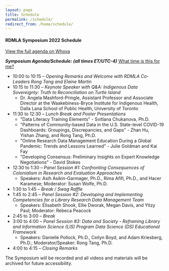 ```yaml
---
layout: page
title: Schedule
permalink: /schedule/
redirect_from: /home/schedule/
---
```


#### RDMLA Symposium 2022 Schedule

<a href="https://whova.com/portal/webapp/rdmla_202108/Agenda" target="_blank">View the full agenda on Whova</a>

**_Symposium Agenda/Schedule: (all times ET/UTC-4)_** <a href="https://www.timeanddate.com/worldclock/fixedtime.html?iso=20220422T100000&p1=43" target="_blank">What time is this for me?</a>
  - 10:00 to 10:15 – _Opening Remarks and Welcome with RDMLA Co-Leaders Rong Tang and Elaine Martin_
  - 10:15 to 11:30 – _Keynote Speaker with Q&A: Indigenous Data Sovereignty: Truth to Reconciliation on Turtle Island_
    - Dr. Angela Mashford-Pringle, Assistant Professor and Associate Director at the Waakebiness-Bryce Institute for Indigenous Health, Dalla Lana School of Public Health, University of Toronto
  - 11:30 to 12:30 – _Lunch Break and Poster Presentations_
    - "Data Literacy Training Elements" - Svitlana Chukanova, Ph.D.
    - "Patterns of Community-based Data in the U.S. State-level COVID-19 Dashboards: Groupings, Discrepancies, and Gaps" - Zhan Hu, Yishan Zhang, and Rong Tang, Ph.D.
    - "Online Research Data Management Education During a Global Pandemic: Trends and Lessons Learned" - Julie Goldman and Kai Fay 
    - "Developing Consensus: Preliminary Insights on Expert Knowledge Negotiations" - David Stokes
  - 12:30 to 1:30 – _Panel Session #1: Confronting Consequences of Colonialism in Research and Evaluation Approaches_
    - Speakers: Asih Asikin-Garmager, Ph.D., Rima Afifi, Ph.D., and Hacer Karamese; Moderator: Susan Wolfe, Ph.D. 
  - 1:30 to 1:45 – _Break / Swag Raffle_
  - 1:45 to 2:45 – _Panel Session #2: Developing and Implementing Competencies for a Library Research Data Management Team_
    - Speakers: Elisabeth Shook, Ellie Dworak, Megan Davis, and Yitzy Paul; Moderator: Rebeca Peacock
  - 2:45 to 3:00 – _Break_
  - 3:00 to 4:00 – _Panel Session #3: Data and Society - Reframing Library and Information Science (LIS) Program Data Science (DS) Educational Framework_
    - Speakers: Danielle Pollock, Ph.D., Ceilyn Boyd, and Adam Kriesberg, Ph.D.; Moderator/Speaker: Rong Tang, Ph.D.
  - 4:00 to 4:15 – _Closing Remarks_
 
The Symposium will be recorded and all videos and materials will be archived for future accessibility.

